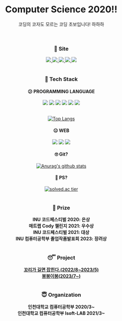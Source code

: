 <div align=center>
 <h1>Computer Science 2020!!</h1>
 코딩의 코자도 모르는 코딩 초보입니다! 하하하<br><br><br>
 
 ### 🤔 Site<br>
 <a href="mailto:hgyellow0505@gmail.com">
  <img src="https://img.shields.io/badge/GMail-EA4335?style=for-the-badge&logo=gmail&logoColor=white&link=hgyellow0505@gmail.com"/>
 </a>
 <a href="https://www.instagram.com/hg_yellow/" target="_blank">
  <img src="https://img.shields.io/badge/Instagram-E4405F?style=for-the-badge&logo=instagram&logoColor=FFFFFF"/>
 </a>
 <a href="https://www.facebook.com/profile.php?id=100009155601932" target="_blank">
  <img src="https://img.shields.io/badge/facebook-1877F2?style=for-the-badge&logo=facebook&logoColor=FFFFFF"/>
 </a>
 <a href="https://github.com/jang010505" target="_blank">
  <img src="https://img.shields.io/badge/github-181717?style=for-the-badge&logo=github&logoColor=FFFFFF"/>
 </a>
 <a href="https://www.acmicpc.net/user/jang010505" target="_blank">
  <img src="https://img.shields.io/badge/baekjoon-ffffff?style=for-the-badge"/>
 </a>
 <br><br>

 ### 🤮 Tech Stack<br>
 #### 😕 PROGRAMMING LANGUAGE<br>
 <img src="https://img.shields.io/badge/C-A8B9CC?style=for-the-badge&logo=c&logoColor=ffffff"/>
 <img src="https://img.shields.io/badge/Python-3776AB?style=for-the-badge&logo=python&logoColor=ffffff"/>
 <img src="https://img.shields.io/badge/C%2B%2B-00599C?style=for-the-badge&logo=c%2B%2B&logoColor=ffffff"/>
 <img src="https://img.shields.io/badge/java-000000?style=for-the-badge&logo=intellijidea&logoColor=ffffff"/>
 <img src="https://img.shields.io/badge/mysql-4479A1?style=for-the-badge&logo=mysql&logoColor=ffffff"/>
 <img src="https://img.shields.io/badge/MATLAB-D4F4FA?style=for-the-badge"/><br><br>
 
 [![Top Langs](https://github-readme-stats.vercel.app/api/top-langs/?username=jang010505&layout=compact&theme=swift&hide=jupyter%20notebook)](https://github.com/anuraghazra/github-readme-stats) 
 <br>
 
 #### 😑 WEB<br>
 <img src="https://img.shields.io/badge/springboot-6DB33F?style=for-the-badge&logo=springboot&logoColor=ffffff"/>
 <img src="https://img.shields.io/badge/django-092E20?style=for-the-badge&logo=django&logoColor=ffffff"/>
 <img src="https://img.shields.io/badge/flask-000000?style=for-the-badge&logo=flask&logoColor=ffffff"/>
 <br>
 
 #### 🙄 Git?<br>
 [![Anurag's github stats](https://github-readme-stats.vercel.app/api?username=jang010505&show_icons=true&theme=swift&hide_title=true)](https://github.com/anuraghazra/github-readme-stats) 
 <br>
 
 #### 🤗 PS?<br>
 [![solved.ac tier](http://mazassumnida.wtf/api/v2/generate_badge?boj=jang010505)](https://solved.ac/jang010505)
 <br><br>
 
 ### 🫠 Prize<br>
 **INU 코드페스티벌 2020: 은상**<br>
 **매트랩 Cody 챌린지 2021: 우수상**<br>
 **INU 코드페스티벌 2021: 대상**<br>
 **INU 컴퓨터공학부 졸업작품발표회 2023: 장려상**
<br><br>
 ### 😴 Project
 **<a href="https://github.com/GifticonRangers" target="_blank">꼬리가 길면 잡힌다.(2022/8~2023/5)</a>**<br>
 **<a href="https://github.com/BongBong-E-Bong" target="_blank">봉봉이봉(2023/7~)</a>**
 <br><br>
 ### 😇 Organization<br>
 **인천대학교 컴퓨터공학부 2020/3~**<br>
 **인천대학교 컴퓨터공학부 Isoft-LAB 2021/3~**
</div>

